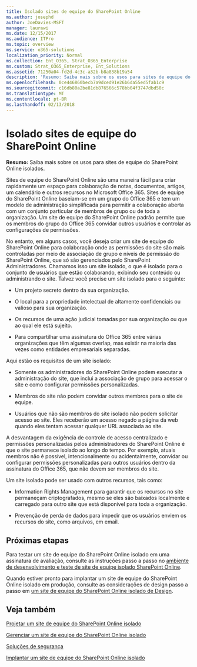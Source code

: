 ```yaml
---
title: Isolado sites de equipe do SharePoint Online
ms.author: josephd
author: JoeDavies-MSFT
manager: laurawi
ms.date: 12/15/2017
ms.audience: ITPro
ms.topic: overview
ms.service: o365-solutions
localization_priority: Normal
ms.collection: Ent_O365, Strat_O365_Enterprise
ms.custom: Strat_O365_Enterprise, Ent_Solutions
ms.assetid: 71250a04-fd2d-4c3c-a32b-b8a838b19a54
description: 'Resumo: Saiba mais sobre os usos para sites de equipe do SharePoint Online isolados.'
ms.openlocfilehash: 0ce446860becb7a9dced91e26b6da55ed5fab1c9
ms.sourcegitcommit: c16db80a2be81db876566c578bb04f3747dbd50c
ms.translationtype: MT
ms.contentlocale: pt-BR
ms.lasthandoff: 02/13/2018
---
```

# <a name="isolated-sharepoint-online-team-sites"></a>Isolado sites de equipe do SharePoint Online

 **Resumo:** Saiba mais sobre os usos para sites de equipe do SharePoint Online isolados.
  
Sites de equipe do SharePoint Online são uma maneira fácil para criar rapidamente um espaço para colaboração de notas, documentos, artigos, um calendário e outros recursos no Microsoft Office 365. Sites de equipe do SharePoint Online baseiam-se em um grupo do Office 365 e tem um modelo de administração simplificada para permitir a colaboração aberta com um conjunto particular de membros de grupo ou de toda a organização. Um site de equipe do SharePoint Online padrão permite que os membros do grupo do Office 365 convidar outros usuários e controlar as configurações de permissões.
  
No entanto, em alguns casos, você deseja criar um site de equipe do SharePoint Online para colaboração onde as permissões do site são mais controladas por meio de associação de grupo e níveis de permissão do SharePoint Online, que só são gerenciados pelo SharePoint Administradores. Chamamos isso um site isolado, o que é isolado para o conjunto de usuários que estão colaborando, exibindo seu conteúdo ou administrando o site. Talvez você precise um site isolado para o seguinte:
  
- Um projeto secreto dentro da sua organização.
    
- O local para a propriedade intelectual de altamente confidenciais ou valioso para sua organização.
    
- Os recursos de uma ação judicial tomadas por sua organização ou que ao qual ele está sujeito.
    
- Para compartilhar uma assinatura do Office 365 entre várias organizações que têm algumas overlap, mas existir na maioria das vezes como entidades empresariais separadas.
    
Aqui estão os requisitos de um site isolado:
  
- Somente os administradores do SharePoint Online podem executar a administração do site, que inclui a associação de grupo para acessar o site e como configurar permissões personalizadas.
    
- Membros do site não podem convidar outros membros para o site de equipe.
    
- Usuários que não são membros do site isolado não podem solicitar acesso ao site. Eles receberão um acesso negado a página da web quando eles tentam acessar qualquer URL associada ao site.
    
A desvantagem da exigência de controle de acesso centralizado e permissões personalizadas pelos administradores do SharePoint Online é que o site permanece isolado ao longo do tempo. Por exemplo, atuais membros não é possível, intencionalmente ou acidentalmente, convidar ou configurar permissões personalizadas para outros usuários dentro da assinatura do Office 365, que não devem ser membros do site.
  
Um site isolado pode ser usado com outros recursos, tais como:
  
- Information Rights Management para garantir que os recursos no site permaneçam criptografados, mesmo se eles são baixados localmente e carregado para outro site que está disponível para toda a organização.
    
- Prevenção de perda de dados para impedir que os usuários enviem os recursos do site, como arquivos, em email.
    
## <a name="next-steps"></a>Próximas etapas

Para testar um site de equipe do SharePoint Online isolado em uma assinatura de avaliação, consulte as instruções passo a passo no [ambiente de desenvolvimento e teste de site de equipe isolado SharePoint Online](isolated-sharepoint-online-team-site-dev-test-environment.md).
  
Quando estiver pronto para implantar um site de equipe do SharePoint Online isolado em produção, consulte as considerações de design passo a passo em [um site de equipe do SharePoint Online isolado de Design](design-an-isolated-sharepoint-online-team-site.md).
  
## <a name="see-also"></a>Veja também

[Projetar um site de equipe do SharePoint Online isolado](design-an-isolated-sharepoint-online-team-site.md)
  
[Gerenciar um site de equipe do SharePoint Online isolado](manage-an-isolated-sharepoint-online-team-site.md)
  
[Soluções de segurança](security-solutions.md)

[Implantar um site de equipe do SharePoint Online isolado](deploy-an-isolated-sharepoint-online-team-site.md)


